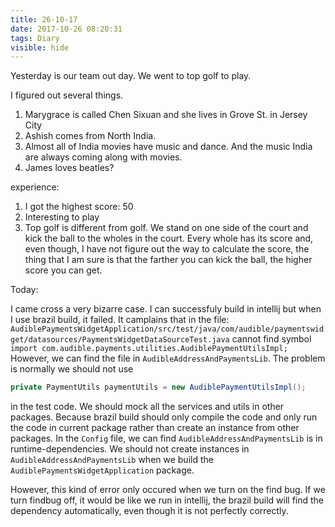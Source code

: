 ```yaml
---
title: 26-10-17
date: 2017-10-26 08:20:31
tags: Diary
visible: hide
---
```


Yesterday is our team out day. We went to top golf to play.

I figured out several things.

1. Marygrace is called Chen Sixuan and she lives in Grove St. in Jersey City
2. Ashish comes from North India.
3. Almost all of India movies have music and dance. And the music India are always coming along with movies.
4. James loves beatles?


experience:

1. I got the highest score: 50
2. Interesting to play
3. Top golf is different from golf. We stand on one side of the court and kick the ball to the wholes in the court. Every whole has its score and, even though, I have not figure out the way to calculate the score, the thing that I am sure is that the farther you can kick the ball, the higher score you can get.



Today:

I came cross a very bizarre case. I can successfuly build in intellij but when I use brazil build, it failed. It camplains that in the file: `AudiblePaymentsWidgetApplication/src/test/java/com/audible/paymentswidget/datasources/PaymentsWidgetDataSourceTest.java` cannot find symbol `import com.audible.payments.utilities.AudiblePaymentUtilsImpl;` However, we can find the file in `AudibleAddressAndPaymentsLib`. The problem is normally we should not use 

```java
private PaymentUtils paymentUtils = new AudiblePaymentUtilsImpl();
``` 

in the test code. We should mock all the services and utils in other packages. Because brazil build should only compile the code and only run the code in current package rather than create an instance from other packages. In the `Config` file, we can find `AudibleAddressAndPaymentsLib` is in runtime-dependencies. We should not create instances in `AudibleAddressAndPaymentsLib` when we build the `AudiblePaymentsWidgetApplication` package. 

However, this kind of error only occured when we turn on the find bug. If we turn findbug off, it would be like we run in intellij, the brazil build will find the dependency automatically, even though it is not perfectly correctly.